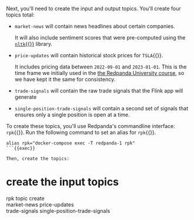 Next, you'll need to create the input and output topics. You'll create four topics total:

- `market-news` will contain news headlines about certain companies.

  It will also include sentiment scores that were pre-computed using the <a href="https://www.nltk.org/howto/sentiment.html" target="_blank">`nltk`{{}}</a> library.

- `price-updates` will contain historical stock prices for `TSLA`{{}}.

  It includes pricing data between `2022-09-01` and `2023-01-01`. This is the time frame we initially used in the <a href="https://university.redpanda.com/courses/use-cases-algorithmic-trading" target="_blank">the Redpanda University course</a>, so we have kept it the same for consistency.

- `trade-signals` will contain the raw trade signals that the Flink app will generate
- `single-position-trade-signals` will contain a second set of signals that ensures only a single position is open at a time.

To create these topics, you'll use Redpanda's commandline interface: `rpk`{{}}. Run the following command to set an alias for `rpk`{{}}.

```
alias rpk="docker-compose exec -T redpanda-1 rpk"
```{{exec}}

Then, create the topics:

```
# create the input topics
rpk topic create  \
  market-news price-updates \
  trade-signals single-position-trade-signals
```{{exec}}
